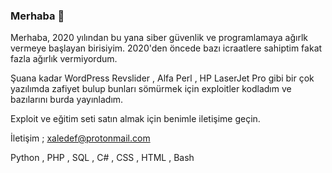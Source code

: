 ### Merhaba 👋

Merhaba, 
2020 yılından bu yana siber güvenlik ve programlamaya ağırlk vermeye başlayan birisiyim. 2020'den öncede bazı icraatlere sahiptim fakat fazla ağırlık vermiyordum.

Şuana kadar WordPress Revslider , Alfa Perl , HP LaserJet Pro gibi bir çok yazılımda zafiyet bulup bunları sömürmek için exploitler kodladım ve bazılarını burda yayınladım.

Exploit ve eğitim seti satın almak için benimle iletişime geçin.

İletişim ; xaledef@protonmail.com

Python , PHP , SQL , C# , CSS , HTML , Bash
